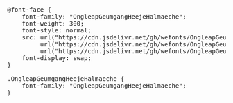 <pre>

@font-face {
    font-family: "OngleapGeumgangHeejeHalmaeche";
    font-weight: 300;
    font-style: normal;
    src: url("https://cdn.jsdelivr.net/gh/wefonts/OngleapGeumgangHeejeHalmaeche/OngleapGeumgangHeejeHalmaeche.woff2") format("woff2"),
         url("https://cdn.jsdelivr.net/gh/wefonts/OngleapGeumgangHeejeHalmaeche/OngleapGeumgangHeejeHalmaeche.woff") format("woff"),
         url("https://cdn.jsdelivr.net/gh/wefonts/OngleapGeumgangHeejeHalmaeche/OngleapGeumgangHeejeHalmaeche.ttf") format("truetype");
    font-display: swap;
}

.OngleapGeumgangHeejeHalmaeche {
    font-family: "OngleapGeumgangHeejeHalmaeche";
}

</pre>
